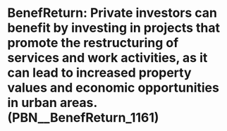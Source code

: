 # BenefReturn: __Private investors can benefit by investing in projects that promote the restructuring of services and work activities, as it can lead to increased property values and economic opportunities in urban areas.__ (PBN__BenefReturn_1161)

